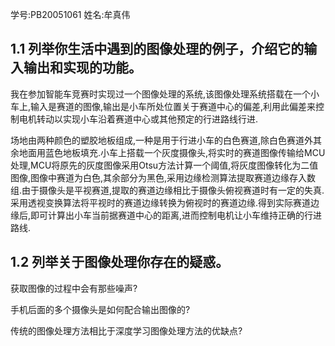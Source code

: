 学号:PB20051061			姓名:牟真伟

## 1.1 列举你生活中遇到的图像处理的例子，介绍它的输入输出和实现的功能。

​	我在参加智能车竞赛时实现过一个图像处理的系统,该图像处理系统搭载在一个小车上,输入是赛道的图像,输出是小车所处位置关于赛道中心的偏差,利用此偏差来控制电机转动以实现小车沿着赛道中心或其他预定的行进路线行进.

​	场地由两种颜色的塑胶地板组成,一种是用于行进小车的白色赛道,除白色赛道外其余地面用蓝色地板填充.小车上搭载一个灰度摄像头,将实时的赛道图像传输给MCU处理,MCU将原先的灰度图像采用Otsu方法计算一个阈值,将灰度图像转化为二值图像,图像中赛道为白色,其余部分为黑色,采用边缘检测算法提取赛道边缘存入数组.由于摄像头是平视赛道,提取的赛道边缘相比于摄像头俯视赛道时有一定的失真.采用透视变换算法将平视时的赛道边缘转换为俯视时的赛道边缘.得到实际赛道边缘后,即可计算出小车当前据赛道中心的距离,进而控制电机让小车维持正确的行进路线.

## 1.2 列举关于图像处理你存在的疑惑。

获取图像的过程中会有那些噪声?

手机后面的多个摄像头是如何配合输出图像的?

传统的图像处理方法相比于深度学习图像处理方法的优缺点?
